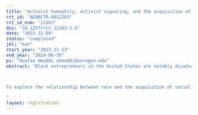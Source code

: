 ```yaml
---
title: "Activist homophily, activist signaling, and the acquisition of social capital by Black entrepreneurs: a field experiment"
rct_id: "AEARCTR-0012263"
rct_id_num: "12263"
doi: "10.1257/rct.12263-1.6"
date: "2023-11-09"
status: "completed"
jel: "nan"
start_year: "2023-11-13"
end_year: "2024-06-30"
pi: "Ouafaa Hmaddi ohmaddi@uoregon.edu"
abstract: "Black entrepreneurs in the United States are notably disadvantaged relative to their White counterparts. This disadvantage primarily stems from differential access to resources (Bates, Bradford, & Seamans, 2018). Although scholars have closely attended to differentials in the acquisition of financial capital by Black entrepreneurs (e.g., Fairlie, Robb, & Robinson, 2022; Younkin & Kuppuswamy, 2018), less attention has been given to differentials in the acquisition of social capital, or durable networks of social relationships granting access to actual and potential resources (Bourdieu, 1986). However, social capital is an important resource for entrepreneurs (Gedajlovic et al., 2013), and it is a form of capital particularly sensitive to racial dynamics (Putnam, 2007). 

To explore the relationship between race and the acquisition of social capital by entrepreneurs, we offer a series of hypotheses tested in the context of LinkedIn, the most used professional social network in the United States. Entrepreneurs used LinkedIn to acquire social capital, such as mentors, potential collaborators, and fellow entrepreneurs. Furthermore, because there is a strong norm for the inclusion of a headshot photograph, race is very salient in the context of LinkedIn. 
"
layout: registration
---
```


